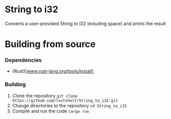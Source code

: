# String to i32
Converts a user-provided String to i32 (exluding space) and prints the result

# Building from source
### Dependencies
  - (Rust)[www.rust-lang.org/tools/install]
### Building
  1. Clone the repository
    `git clone https://github.com/lostshelf/String_to_i32.git`
  3. Change directories to the repository
     `cd String_to_i32`
  4. Compile and run the code
     `cargo run`
